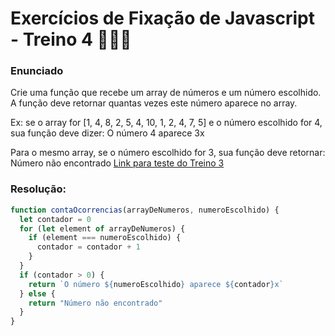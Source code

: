 # Exercícios de Fixação de Javascript - Treino 4 🏋🏽‍♀️


### Enunciado
Crie uma função que recebe um array de números e um número escolhido. A função deve retornar quantas vezes este número aparece no array.

Ex: se o array for [1, 4, 8, 2, 5, 4, 10, 1, 2, 4, 7, 5] e o número escolhido for 4, sua função deve dizer: O número 4 aparece 3x

Para o mesmo array, se o número escolhido for 3, sua função deve retornar: Número não encontrado
[Link para teste do Treino 3](http://hoc-liquid.surge.sh/)

### Resolução:

```javascript
function contaOcorrencias(arrayDeNumeros, numeroEscolhido) {
  let contador = 0
  for (let element of arrayDeNumeros) {
    if (element === numeroEscolhido) {
      contador = contador + 1
    } 
  } 
  if (contador > 0) {
    return `O número ${numeroEscolhido} aparece ${contador}x`
  } else {
    return "Número não encontrado"
  }
}
```
